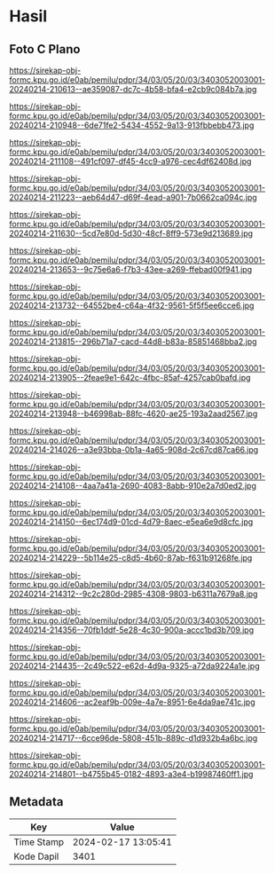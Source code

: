 # Hasil

## Foto C Plano

https://sirekap-obj-formc.kpu.go.id/e0ab/pemilu/pdpr/34/03/05/20/03/3403052003001-20240214-210613--ae359087-dc7c-4b58-bfa4-e2cb9c084b7a.jpg

https://sirekap-obj-formc.kpu.go.id/e0ab/pemilu/pdpr/34/03/05/20/03/3403052003001-20240214-210948--6de71fe2-5434-4552-9a13-913fbbebb473.jpg

https://sirekap-obj-formc.kpu.go.id/e0ab/pemilu/pdpr/34/03/05/20/03/3403052003001-20240214-211108--491cf097-df45-4cc9-a976-cec4df62408d.jpg

https://sirekap-obj-formc.kpu.go.id/e0ab/pemilu/pdpr/34/03/05/20/03/3403052003001-20240214-211223--aeb64d47-d69f-4ead-a901-7b0662ca094c.jpg

https://sirekap-obj-formc.kpu.go.id/e0ab/pemilu/pdpr/34/03/05/20/03/3403052003001-20240214-211630--5cd7e80d-5d30-48cf-8ff9-573e9d213689.jpg

https://sirekap-obj-formc.kpu.go.id/e0ab/pemilu/pdpr/34/03/05/20/03/3403052003001-20240214-213653--9c75e6a6-f7b3-43ee-a269-ffebad00f941.jpg

https://sirekap-obj-formc.kpu.go.id/e0ab/pemilu/pdpr/34/03/05/20/03/3403052003001-20240214-213732--64552be4-c64a-4f32-9561-5f5f5ee6cce6.jpg

https://sirekap-obj-formc.kpu.go.id/e0ab/pemilu/pdpr/34/03/05/20/03/3403052003001-20240214-213815--296b71a7-cacd-44d8-b83a-85851468bba2.jpg

https://sirekap-obj-formc.kpu.go.id/e0ab/pemilu/pdpr/34/03/05/20/03/3403052003001-20240214-213905--2feae9e1-642c-4fbc-85af-4257cab0bafd.jpg

https://sirekap-obj-formc.kpu.go.id/e0ab/pemilu/pdpr/34/03/05/20/03/3403052003001-20240214-213948--b46998ab-88fc-4620-ae25-193a2aad2567.jpg

https://sirekap-obj-formc.kpu.go.id/e0ab/pemilu/pdpr/34/03/05/20/03/3403052003001-20240214-214026--a3e93bba-0b1a-4a65-908d-2c67cd87ca66.jpg

https://sirekap-obj-formc.kpu.go.id/e0ab/pemilu/pdpr/34/03/05/20/03/3403052003001-20240214-214108--4aa7a41a-2690-4083-8abb-910e2a7d0ed2.jpg

https://sirekap-obj-formc.kpu.go.id/e0ab/pemilu/pdpr/34/03/05/20/03/3403052003001-20240214-214150--6ec174d9-01cd-4d79-8aec-e5ea6e9d8cfc.jpg

https://sirekap-obj-formc.kpu.go.id/e0ab/pemilu/pdpr/34/03/05/20/03/3403052003001-20240214-214229--5b114e25-c8d5-4b60-87ab-f631b91268fe.jpg

https://sirekap-obj-formc.kpu.go.id/e0ab/pemilu/pdpr/34/03/05/20/03/3403052003001-20240214-214312--9c2c280d-2985-4308-9803-b6311a7679a8.jpg

https://sirekap-obj-formc.kpu.go.id/e0ab/pemilu/pdpr/34/03/05/20/03/3403052003001-20240214-214356--70fb1ddf-5e28-4c30-900a-accc1bd3b709.jpg

https://sirekap-obj-formc.kpu.go.id/e0ab/pemilu/pdpr/34/03/05/20/03/3403052003001-20240214-214435--2c49c522-e62d-4d9a-9325-a72da9224a1e.jpg

https://sirekap-obj-formc.kpu.go.id/e0ab/pemilu/pdpr/34/03/05/20/03/3403052003001-20240214-214606--ac2eaf9b-009e-4a7e-8951-6e4da9ae741c.jpg

https://sirekap-obj-formc.kpu.go.id/e0ab/pemilu/pdpr/34/03/05/20/03/3403052003001-20240214-214717--6cce96de-5808-451b-889c-d1d932b4a6bc.jpg

https://sirekap-obj-formc.kpu.go.id/e0ab/pemilu/pdpr/34/03/05/20/03/3403052003001-20240214-214801--b4755b45-0182-4893-a3e4-b19987460ff1.jpg


## Metadata

| Key        | Value               |
| ---------- | ------------------- |
| Time Stamp | 2024-02-17 13:05:41 |
| Kode Dapil | 3401                |



